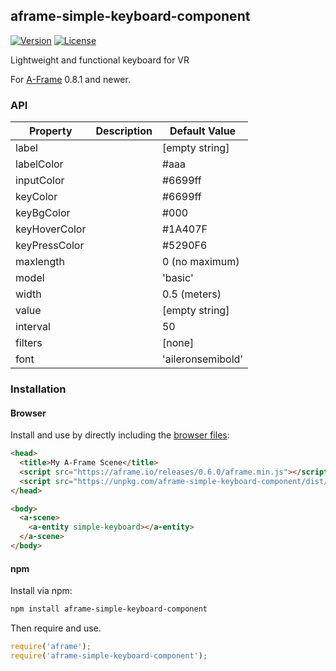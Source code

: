 ## aframe-simple-keyboard-component

[![Version](http://img.shields.io/npm/v/aframe-simple-keyboard-component.svg?style=flat-square)](https://npmjs.org/package/aframe-simple-keyboard-component)
[![License](http://img.shields.io/npm/l/aframe-simple-keyboard-component.svg?style=flat-square)](https://npmjs.org/package/aframe-simple-keyboard-component)

Lightweight and functional keyboard for VR

For [A-Frame](https://aframe.io) 0.8.1 and newer.

### API

| Property | Description | Default Value |
| -------- | ----------- | ------------- |
| label |   |  [empty string] |
| labelColor |   |  #aaa |
| inputColor |   |  #6699ff |
| keyColor |   |  #6699ff |
| keyBgColor |   |  #000 |
| keyHoverColor |   |  #1A407F |
| keyPressColor |   |  #5290F6 |
| maxlength |   |  0 (no maximum) |
| model |   | 'basic' |
| width |   | 0.5 (meters) |
| value |   |  [empty string] |
| interval |   |  50 |
| filters |   | [none] |
| font |   | 'aileronsemibold' |

### Installation

#### Browser

Install and use by directly including the [browser files](dist):

```html
<head>
  <title>My A-Frame Scene</title>
  <script src="https://aframe.io/releases/0.6.0/aframe.min.js"></script>
  <script src="https://unpkg.com/aframe-simple-keyboard-component/dist/aframe-simple-keyboard-component.min.js"></script>
</head>

<body>
  <a-scene>
    <a-entity simple-keyboard></a-entity>
  </a-scene>
</body>
```

#### npm

Install via npm:

```bash
npm install aframe-simple-keyboard-component
```

Then require and use.

```js
require('aframe');
require('aframe-simple-keyboard-component');
```
